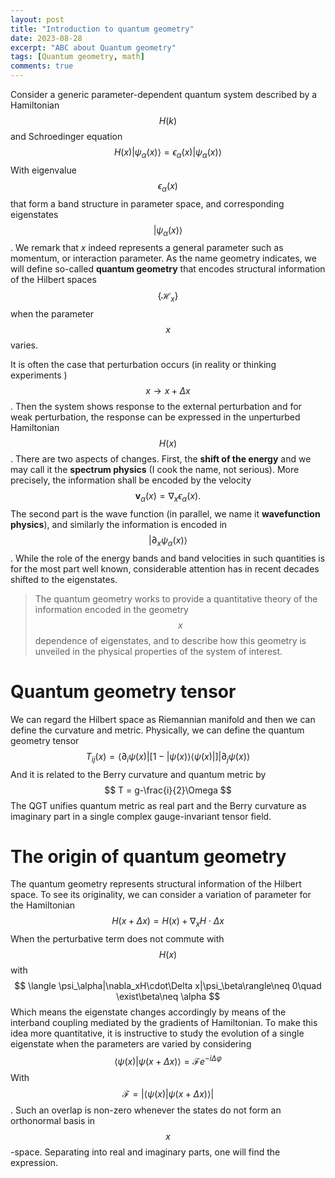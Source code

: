 ```yaml
---
layout: post
title: "Introduction to quantum geometry"
date: 2023-08-28
excerpt: "ABC about Quantum geometry"
tags: [Quantum geometry, math]
comments: true
---
```



Consider a generic parameter-dependent quantum system described by a Hamiltonian $$H(k)$$ and Schroedinger equation 
$$
H(x) |\psi_\alpha(x)\rangle = \epsilon_\alpha(x)|\psi_\alpha(x)\rangle
$$
With eigenvalue $$\epsilon_\alpha(x)$$ that form a band structure in parameter space, and corresponding eigenstates $$|\psi_\alpha(x)\rangle$$. We remark that $x$ indeed represents a general parameter such as momentum, or interaction parameter. As the name geometry indicates, we will define so-called __quantum geometry__ that encodes structural information of the Hilbert spaces $$\{\mathcal H_x\}$$ when the parameter $$x$$ varies. 

It is often the case that perturbation occurs (in reality or thinking experiments ) $$x\rightarrow x+\Delta x $$. Then the system shows response to the external perturbation and for weak perturbation, the response can be expressed in the unperturbed Hamiltonian $$H(x)$$. There are two aspects of changes. First, the __shift of the energy__ and we may call it the **spectrum physics** (I cook the name, not serious). More precisely, the information shall be encoded by the velocity 
$$
\mathbf v_\alpha(x)  = \nabla _x \epsilon_\alpha(x).
$$
The second part is the wave function (in parallel, we name it **wavefunction physics**), and similarly the information is encoded in $$|\partial_x \psi_\alpha(x)\rangle$$. While the role of the energy bands and band velocities in such quantities is for the most part well known, considerable attention has in recent decades shifted to the eigenstates. 

>  The quantum geometry works to provide a quantitative theory of the information encoded in the geometry $$x$$ dependence of eigenstates, and to describe how this geometry is unveiled in the physical properties of the system of interest. 

# Quantum geometry tensor

We can regard the Hilbert space as Riemannian manifold and then we can define the curvature and metric. Physically, we can define the quantum geometry tensor 
$$
T_{ij}(x) = \langle \partial_i \psi(x)|[1-|\psi(x)\rangle\langle\psi(x)|]|\partial_j\psi(x)\rangle
$$
And it is related to the Berry curvature and quantum metric by
$$
T = g-\frac{i}{2}\Omega
$$
The QGT unifies quantum metric as real part and the Berry curvature as imaginary part in a single complex gauge-invariant tensor field. 

# The origin of quantum geometry

The quantum geometry represents structural information of the Hilbert space. To see its originality, we can consider a variation of parameter for the Hamiltonian 
$$
H(x+\Delta x) = H(x)+\nabla_xH\cdot\Delta x
$$
When the perturbative term does not commute with $$H(x)$$ with
$$
\langle \psi_\alpha|\nabla_xH\cdot\Delta x|\psi_\beta\rangle\neq 0\quad \exist\beta\neq \alpha
$$
Which means the eigenstate changes accordingly by means of the interband coupling mediated by the gradients of Hamiltonian. To make this idea more quantitative, it is instructive to study the evolution of a single eigenstate when the parameters are varied by considering 
$$
\langle \psi(x)|\psi(x+\Delta x)\rangle = \mathcal Fe^{-i\Delta \varphi}
$$
With $$\mathcal F=|\langle \psi(x)|\psi(x+\Delta x)\rangle|$$. Such an overlap is non-zero whenever the states do not form an orthonormal basis in $$x$$-space. Separating into real and imaginary parts, one will find the expression.





